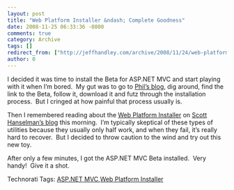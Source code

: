 ```yaml
---
layout: post
title: "Web Platform Installer &ndash; Complete Goodness"
date: 2008-11-25 06:33:36 -0800
comments: true
category: Archive
tags: []
redirect_from: ["http://jeffhandley.com/archive/2008/11/24/web-platform-installer-ndash-complete-goodness"]
author: 0
---
```

<!-- more -->
<p>I decided it was time to install the Beta for ASP.NET MVC and start playing with it when I’m bored.  My gut was to go to <a href="http://www.haacked.com" target="_blank">Phil’s blog</a>, dig around, find the link to the Beta, follow it, download it and futz through the installation process.  But I cringed at how painful that process usually is.</p>  <p>Then I remembered reading about the <a href="http://microsoft.com/web" target="_blank">Web Platform Installer</a> on <a href="http://www.hanselman.com/blog/WebPlatformInstallerNowSupportsXPAndTheMasterPlanContinues.aspx" target="_blank">Scott Hanselman’s blog</a> this morning.  I’m typically skeptical of these types of utilities because they usually only half work, and when they fail, it’s really hard to recover.  But I decided to throw caution to the wind and try out this new toy.</p>  <p>After only a few minutes, I got the ASP.NET MVC Beta installed.  Very handy!  Give it a shot.</p>  <div class="wlWriterEditableSmartContent" id="scid:0767317B-992E-4b12-91E0-4F059A8CECA8:fc281bbf-3d26-4bca-ae16-b4eaf67cffea" style="padding-right: 0px; display: inline; padding-left: 0px; float: none; padding-bottom: 0px; margin: 0px; padding-top: 0px">Technorati Tags: <a href="http://technorati.com/tags/ASP.NET+MVC" rel="tag">ASP.NET MVC</a>,<a href="http://technorati.com/tags/Web+Platform+Installer" rel="tag">Web Platform Installer</a></div>

